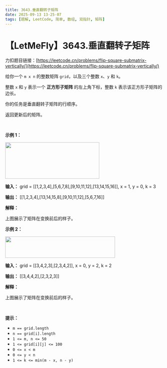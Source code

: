 ```yaml
---
title: 3643.垂直翻转子矩阵
date: 2025-09-13 13-25-07
tags: [题解, LeetCode, 简单, 数组, 双指针, 矩阵]
---
```


# 【LetMeFly】3643.垂直翻转子矩阵

力扣题目链接：[https://leetcode.cn/problems/flip-square-submatrix-vertically/](https://leetcode.cn/problems/flip-square-submatrix-vertically/)

<p>给你一个 <code>m x n</code> 的整数矩阵 <code>grid</code>，以及三个整数 <code>x</code>、<code>y</code> 和 <code>k</code>。</p>

<p>整数 <code>x</code> 和 <code>y</code> 表示一个&nbsp;<strong>正方形子矩阵&nbsp;</strong>的左上角下标，整数 <code>k</code> 表示该正方形子矩阵的边长。</p>

<p>你的任务是垂直翻转子矩阵的行顺序。</p>

<p>返回更新后的矩阵。</p>

<p>&nbsp;</p>

<p><strong class="example">示例 1：</strong></p>
<img alt="" src="https://assets.leetcode.com/uploads/2025/07/20/gridexmdrawio.png" style="width: 300px; height: 116px;" />
<div class="example-block">
<p><strong>输入：</strong> <span class="example-io">grid = </span>[[1,2,3,4],[5,6,7,8],[9,10,11,12],[13,14,15,16]]<span class="example-io">, x = 1, y = 0, k = 3</span></p>

<p><strong>输出：</strong> <span class="example-io">[[1,2,3,4],[13,14,15,8],[9,10,11,12],[5,6,7,16]]</span></p>

<p><strong>解释：</strong></p>

<p>上图展示了矩阵在变换前后的样子。</p>
</div>

<p><strong class="example">示例 2：</strong></p>
<img alt="" src="https://assets.leetcode.com/uploads/2025/07/20/gridexm2drawio.png" style="width: 350px; height: 68px;" />
<div class="example-block">
<p><strong>输入：</strong> <span class="example-io">grid = [[3,4,2,3],[2,3,4,2]], x = 0, y = 2, k = 2</span></p>

<p><strong>输出：</strong> <span class="example-io">[[3,4,4,2],[2,3,2,3]]</span></p>

<p><strong>解释：</strong></p>

<p>上图展示了矩阵在变换前后的样子。</p>
</div>

<p>&nbsp;</p>

<p><strong>提示：</strong></p>

<ul>
	<li><code>m == grid.length</code></li>
	<li><code>n == grid[i].length</code></li>
	<li><code>1 &lt;= m, n &lt;= 50</code></li>
	<li><code>1 &lt;= grid[i][j] &lt;= 100</code></li>
	<li><code>0 &lt;= x &lt; m</code></li>
	<li><code>0 &lt;= y &lt; n</code></li>
	<li><code>1 &lt;= k &lt;= min(m - x, n - y)</code></li>
</ul>


    